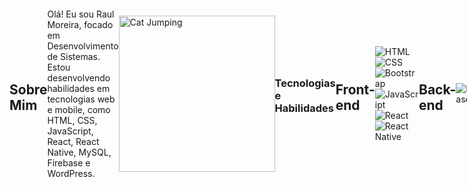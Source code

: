<div style="display: flex; align-items: center;">
  
  
  
  ## Sobre Mim
  Olá! Eu sou Raul Moreira, focado em Desenvolvimento de Sistemas. Estou desenvolvendo habilidades em tecnologias web e mobile, como HTML, CSS, JavaScript, React, React Native, MySQL, Firebase e WordPress.

<img src="https://media.tenor.com/_hUq1BSUsiMAAAAC/cat-cute.gif" alt="Cat Jumping" width="250" height="250">

  

  

  ### Tecnologias e Habilidades

## Front-end
![HTML](https://img.shields.io/badge/HTML5-E34F26?style=for-the-badge&logo=html5&logoColor=white)
![CSS](https://img.shields.io/badge/CSS3-1572B6?style=for-the-badge&logo=css3&logoColor=white)
![Bootstrap](https://img.shields.io/badge/Bootstrap-563D7C?style=for-the-badge&logo=bootstrap&logoColor=white)
![JavaScript](https://img.shields.io/badge/JavaScript-F7DF1E?style=for-the-badge&logo=javascript&logoColor=black)
![React](https://img.shields.io/badge/React-20232A?style=for-the-badge&logo=react&logoColor=61DAFB)
![React Native](https://img.shields.io/badge/React_Native-20232A?style=for-the-badge&logo=react&logoColor=61DAFB)

## Back-end
![Firebase](https://img.shields.io/badge/Firebase-FFCA28?style=for-the-badge&logo=firebase&logoColor=black)


<div>
    <a href="https://github.com/raulxmoreira">
        <img loading="lazy" height="180em" src="https://github-readme-stats.vercel.app/api/top-langs/?username=raulxmoreira&layout=compact&langs_count=7&theme=tokyonight" alt="Top Languages" />
    </a>
    <a href="https://github.com/raulxmoreiras">
        <img loading="lazy" height="180em" src="https://github-readme-stats.vercel.app/api?username=raulxmoreira&show_icons=true&theme=tokyonight&include_all_commits=true&count_private=false" alt="GitHub Stats" />
    </a>
</div>

</div>
